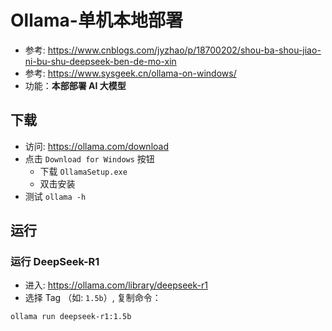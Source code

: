 # Ollama-单机本地部署
- 参考: https://www.cnblogs.com/jyzhao/p/18700202/shou-ba-shou-jiao-ni-bu-shu-deepseek-ben-de-mo-xin
- 参考: https://www.sysgeek.cn/ollama-on-windows/
- 功能：**本部部署 AI 大模型**


## 下载
- 访问: https://ollama.com/download
- 点击 `Download for Windows` 按钮
  - 下载 `OllamaSetup.exe`
  - 双击安装
- 测试 `ollama -h`


## 运行
### 运行 DeepSeek-R1
- 进入: https://ollama.com/library/deepseek-r1
- 选择 Tag （如: `1.5b`）, 复制命令：
```shell
ollama run deepseek-r1:1.5b
```